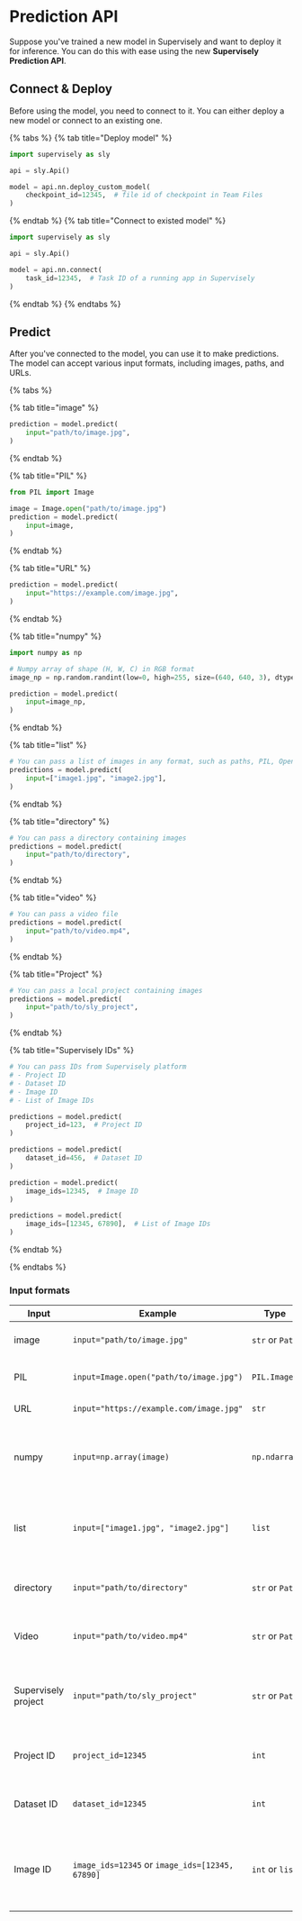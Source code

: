# Prediction API

Suppose you've trained a new model in Supervisely and want to deploy it for inference. You can do this with ease using the new **Supervisely Prediction API**.

## Connect & Deploy

Before using the model, you need to connect to it. You can either deploy a new model or connect to an existing one.

{% tabs %}
{% tab title="Deploy model" %}
```python
import supervisely as sly

api = sly.Api()

model = api.nn.deploy_custom_model(
    checkpoint_id=12345,  # file id of checkpoint in Team Files
)
```
{% endtab %}
{% tab title="Connect to existed model" %}
```python
import supervisely as sly

api = sly.Api()

model = api.nn.connect(
    task_id=12345,  # Task ID of a running app in Supervisely
)
```
{% endtab %}
{% endtabs %}

## Predict

After you've connected to the model, you can use it to make predictions. The model can accept various input formats, including images, paths, and URLs.

{% tabs %}

{% tab title="image" %}
```python
prediction = model.predict(
    input="path/to/image.jpg",
)
```
{% endtab %}

{% tab title="PIL" %}
```python
from PIL import Image

image = Image.open("path/to/image.jpg")
prediction = model.predict(
    input=image,
)
```
{% endtab %}

{% tab title="URL" %}
```python
prediction = model.predict(
    input="https://example.com/image.jpg",
)
```
{% endtab %}

{% tab title="numpy" %}
```python
import numpy as np

# Numpy array of shape (H, W, C) in RGB format
image_np = np.random.randint(low=0, high=255, size=(640, 640, 3), dtype="uint8")

prediction = model.predict(
    input=image_np,
)
```
{% endtab %}

{% tab title="list" %}
```python
# You can pass a list of images in any format, such as paths, PIL, OpenCV, numpy arrays, etc.
predictions = model.predict(
    input=["image1.jpg", "image2.jpg"],
)
```
{% endtab %}

{% tab title="directory" %}
```python
# You can pass a directory containing images
predictions = model.predict(
    input="path/to/directory",
)
```
{% endtab %}

{% tab title="video" %}
```python
# You can pass a video file
predictions = model.predict(
    input="path/to/video.mp4",
)
```
{% endtab %}

{% tab title="Project" %}
```python
# You can pass a local project containing images
predictions = model.predict(
    input="path/to/sly_project",
)
```
{% endtab %}

{% tab title="Supervisely IDs" %}
```python
# You can pass IDs from Supervisely platform
# - Project ID
# - Dataset ID
# - Image ID
# - List of Image IDs

predictions = model.predict(
    project_id=123,  # Project ID
)

predictions = model.predict(
    dataset_id=456,  # Dataset ID
)

prediction = model.predict(
    image_ids=12345,  # Image ID
)

predictions = model.predict(
    image_ids=[12345, 67890],  # List of Image IDs
)
```
{% endtab %}

{% endtabs %}

### Input formats

| Input | Example | Type | Description |
| --- | --- | --- | --- |
| image | `input="path/to/image.jpg"` | `str` or `Path` | Single image file path. |
| PIL | `input=Image.open("path/to/image.jpg")` | `PIL.Image` | Image loaded with PIL library. |
| URL | `input="https://example.com/image.jpg"` | `str` | URL to an image. |
| numpy | `input=np.array(image)` | `np.ndarray` | HWC format with RGB channels uint8 (0-255). |
| list | `input=["image1.jpg", "image2.jpg"]` | `list` | List of images in any format (paths, PIL, np.array, etc.). |
| directory | `input="path/to/directory"` | `str` or `Path` | Path to a directory containing images. |
| Video | `input="path/to/video.mp4"` | `str` or `Path` | Video file in formats like MP4, AVI, etc. |
| Supervisely project | `input="path/to/sly_project"` | `str` or `Path` | Path to a local Supervisely project containing images. |
| Project ID | `project_id=12345` | `int` | Project ID from Supervisely platform. |
| Dataset ID | `dataset_id=12345` | `int` | Dataset ID from Supervisely platform. |
| Image ID | `image_ids=12345` or `image_ids=[12345, 67890]` | `int` or `list` | Single image ID or list of image IDs from Supervisely platform. |